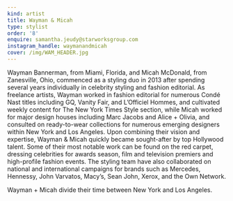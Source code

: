 ```yaml
---
kind: artist
title: Wayman & Micah
type: stylist
order: '8'
enquire: samantha.jeudy@starworksgroup.com
instagram_handle: waymanandmicah
cover: /img/WAM_HEADER.jpg
---
```

Wayman Bannerman, from Miami, Florida, and Micah McDonald, from Zanesville, Ohio, commenced as a styling duo in 2013 after spending several years individually in celebrity styling and fashion editorial. As freelance artists, Wayman worked in fashion editorial for numerous Condé Nast titles including GQ, Vanity Fair, and L’Officiel Hommes, and cultivated weekly content for The New York Times Style section, while Micah worked for major design houses including Marc Jacobs and Alice + Olivia, and consulted on ready-to-wear collections for numerous emerging designers within New York and Los Angeles. Upon combining their vision and expertise, Wayman & Micah quickly became sought-after by top Hollywood talent. Some of their most notable work can be found on the red carpet, dressing celebrities for awards season, film and television premiers and high-profile fashion events. The styling team have also collaborated on national and international campaigns for brands such as Mercedes, Hennessy, John Varvatos, Macy’s, Sean John, Xerox, and the Own Network.

Wayman + Micah divide their time between New York and Los Angeles.
